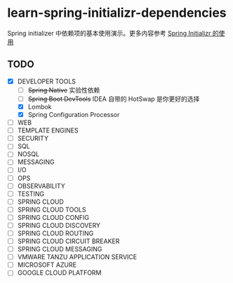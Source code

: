 # learn-spring-initializr-dependencies

Spring initializer 中依赖项的基本使用演示。更多内容参考 [Spring Initializr 的使用](https://humble-blog.vercel.app/spring-initializr/)

## TODO

- [X] DEVELOPER TOOLS
  - [ ] ~~Spring Native~~ 实验性依赖
  - [ ] ~~Spring Boot DevTools~~ IDEA 自带的 HotSwap 是你更好的选择
  - [X] Lombok
  - [X] Spring Configuration Processor
- [ ] WEB
- [ ] TEMPLATE ENGINES
- [ ] SECURITY
- [ ] SQL
- [ ] NOSQL
- [ ] MESSAGING
- [ ] I/O
- [ ] OPS
- [ ] OBSERVABILITY
- [ ] TESTING
- [ ] SPRING CLOUD
- [ ] SPRING CLOUD TOOLS
- [ ] SPRING CLOUD CONFIG
- [ ] SPRING CLOUD DISCOVERY
- [ ] SPRING CLOUD ROUTING
- [ ] SPRING CLOUD CIRCUIT BREAKER
- [ ] SPRING CLOUD MESSAGING
- [ ] VMWARE TANZU APPLICATION SERVICE
- [ ] MICROSOFT AZURE
- [ ] GOOGLE CLOUD PLATFORM
